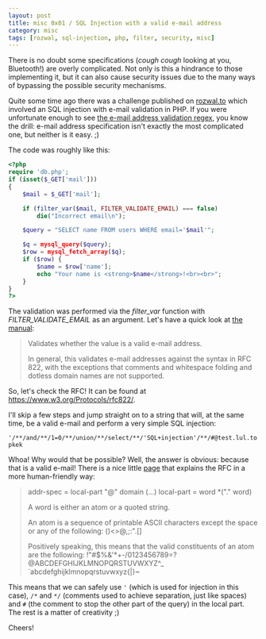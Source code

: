 ```yaml
---
layout: post
title: misc 0x01 / SQL Injection with a valid e-mail address
category: misc
tags: [rozwal, sql-injection, php, filter, security, misc]
---
```



There is no doubt some specifications (*cough cough* looking at you, Bluetooth!) are overly complicated. Not only is this a hindrance to those implementing it, but it can also cause security issues due to the many ways of bypassing the possible security mechanisms.

Quite some time ago there was a challenge published on <a href="https://rozwal.to" target="_blank">rozwal.to</a> which involved an SQL injection with e-mail validation in PHP. If you were unfortunate enough to see <a href="http://www.ex-parrot.com/~pdw/Mail-RFC822-Address.html">the e-mail address validation regex</a>, you know the drill: e-mail address specification isn't exactly the most complicated one, but neither is it easy. ;)

The code was roughly like this:

```php
<?php
require 'db.php';
if (isset($_GET['mail']))
{
	$mail = $_GET['mail'];

	if (filter_var($mail, FILTER_VALIDATE_EMAIL) === false)
		die("Incorrect email\n");

	$query = "SELECT name FROM users WHERE email='$mail'";

	$q = mysql_query($query);
	$row = mysql_fetch_array($q);
	if ($row) {
		$name = $row['name'];
		echo "Your name is <strong>$name</strong>!<br><br>";
	}
}
?>
```

The validation was performed via the *filter_var* function with *FILTER_VALIDATE_EMAIL* as an argument. Let's have a quick look at <a href="http://php.net/manual/en/filter.filters.validate.php" target="_blank">the manual</a>:

> Validates whether the value is a valid e-mail address.
> 
> In general, this validates e-mail addresses against the syntax in RFC 822, with the exceptions that comments and whitespace folding and dotless domain names are not supported.

So, let's check the RFC! It can be found at <a href="https://www.w3.org/Protocols/rfc822/" target="_blank">https://www.w3.org/Protocols/rfc822/</a>.

I'll skip a few steps and jump straight on to a string that will, at the same time, be a valid e-mail and perform a very simple SQL injection:

`'/**/and/**/1=0/**/union/**/select/**/'SQL+injection'/**/#@test.lul.topkek`

Whoa! Why would that be possible? Well, the answer is obvious: because that is a valid e-mail! There is a nice little <a href="http://jkorpela.fi/rfc/822addr.html">page</a> that explains the RFC in a more human-friendly way:

> addr-spec   =  local-part "@" domain
> (...)
> local-part  =  word *("." word)
> 
> 
> A word is either an atom or a quoted string.
> 
> An atom is a sequence of printable ASCII characters except the space or any of the following:
>     ()<>@,;:\".[]
> 
> Positively speaking, this means that the valid constituents of an atom are the following:
>     !"#$%&'*+-/0123456789=?
>     @ABCDEFGHIJKLMNOPQRSTUVWXYZ^_
>     `abcdefghijklmnopqrstuvwxyz{|}~

This means that we can safely use `'` (which is used for injection in this case), `/*` and `*/` (comments used to achieve separation, just like spaces) and `#` (the comment to stop the other part of the query) in the local part. The rest is a matter of creativity ;)

Cheers!


